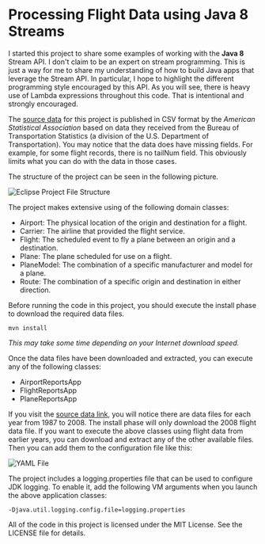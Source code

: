 Processing Flight Data using Java 8 Streams
===========================================

I started this project to share some examples of working with the **Java 8** 
Stream API. I don't claim to be an expert on stream programming. This is just
a way for me to share my understanding of how to build Java apps that leverage 
the Stream API. In particular, I hope to highlight the different programming style
encouraged by this API. As you will see, there is heavy use of Lambda expressions
throughout this code. That is intentional and strongly encouraged.

The [source data](http://stat-computing.org/dataexpo/2009/the-data.html "Flight Data") 
for this project is published in CSV format by the *American Statistical Association* 
based on data they received from the Bureau of Transportation Statistics (a division 
of the U.S. Department of Transportation). You may notice that the data does have 
missing fields. For example, for some flight records, there is no tailNum field. This 
obviously limits what you can do with the data in those cases.

The structure of the project can be seen in the following picture.

![Eclipse Project File Structure](https://i.imgur.com/MCXEizd.gif)

The project makes extensive using of the following domain classes:

* Airport: The physical location of the origin and destination for a flight.
* Carrier: The airline that provided the flight service.
* Flight: The scheduled event to fly a plane between an origin and a destination.
* Plane: The plane scheduled for use on a flight.
* PlaneModel: The combination of a specific manufacturer and model for a plane.
* Route: The combination of a specific origin and destination in either direction.

Before running the code in this project, you should execute the install phase
to download the required data files.

~~~
mvn install
~~~
*This may take some time depending on your Internet download speed.*

Once the data files have been downloaded and extracted, you can execute any 
of the following classes:

* AirportReportsApp
* FlightReportsApp
* PlaneReportsApp

If you visit the [source data link](http://stat-computing.org/dataexpo/2009/the-data.html "Flight Data"), 
you will notice there are data files for each year from 1987 to 2008. 
The install phase will only download the 2008 flight data file. If you want to 
execute the above classes using flight data from earlier years, you can 
download and extract any of the other available files. Then you can add them to 
the configuration file like this:

![YAML File](https://i.imgur.com/YJjsU6w.gif) 

The project includes a logging.properties file that can be used to configure
JDK logging. To enable it, add the following VM arguments when you launch the 
above application classes:

~~~
-Djava.util.logging.config.file=logging.properties
~~~

All of the code in this project is licensed under the MIT License. See the 
LICENSE file for details.
